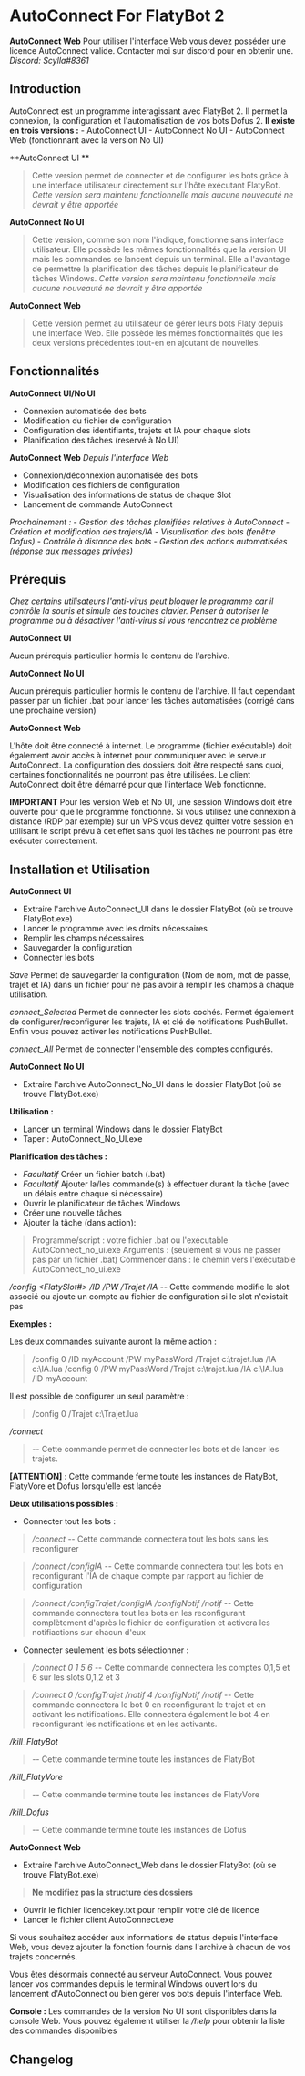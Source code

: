 # AutoConnect For FlatyBot 2

**AutoConnect Web**
Pour utiliser l'interface Web vous devez posséder une licence AutoConnect valide. 
Contacter moi sur discord pour en obtenir une.
*Discord: Scylla#8361*


## Introduction

AutoConnect est un programme interagissant avec FlatyBot 2. Il permet la connexion, la configuration et l'automatisation de vos bots Dofus 2.
**Il existe en trois versions :**
    - AutoConnect UI
    - AutoConnect No UI
    - AutoConnect Web (fonctionnant avec la version No UI)

**AutoConnect UI **
>Cette version permet de connecter et de configurer les bots grâce à une interface utilisateur directement sur l'hôte exécutant FlatyBot. 
>_Cette version sera maintenu fonctionnelle mais aucune nouveauté ne devrait y être apportée_

**AutoConnect No UI**
>Cette version, comme son nom l'indique, fonctionne sans interface utilisateur. Elle possède les mêmes fonctionnalités que la version UI mais les commandes se lancent depuis un terminal. 
Elle a l'avantage de permettre la planification des tâches depuis le planificateur de tâches Windows.
>_Cette version sera maintenu fonctionnelle mais aucune nouveauté ne devrait y être apportée_

**AutoConnect Web**
>Cette version permet au utilisateur de gérer leurs bots Flaty depuis une interface Web. Elle possède les mêmes fonctionnalités que les deux versions précédentes tout-en en ajoutant de nouvelles.

## Fonctionnalités

**AutoConnect UI/No UI**

- Connexion automatisée des bots
- Modification du fichier de configuration
- Configuration des identifiants, trajets et IA pour chaque slots
- Planification des tâches (reservé à No UI)

**AutoConnect Web**
_Depuis l'interface Web_

- Connexion/déconnexion automatisée des bots
- Modification des fichiers de configuration
- Visualisation des informations de status de chaque Slot
- Lancement de commande AutoConnect

_Prochainement :_
_- Gestion des tâches planifiées relatives à AutoConnect_
_- Création et modification des trajets/IA_
_- Visualisation des bots (fenêtre Dofus)_
_- Contrôle à distance des bots_
_- Gestion des actions automatisées (réponse aux messages privées)_

## Prérequis 

_Chez certains utilisateurs l'anti-virus peut bloquer le programme car il contrôle la souris et simule des touches clavier. Penser à autoriser le programme ou à désactiver l'anti-virus si vous rencontrez ce problème_

**AutoConnect UI**

Aucun prérequis particulier hormis le contenu de l'archive.

**AutoConnect No UI**

Aucun prérequis particulier hormis le contenu de l'archive. 
Il faut cependant passer par un fichier .bat pour lancer les tâches automatisées (corrigé dans une prochaine version)

**AutoConnect Web**

L'hôte doit être connecté à internet. Le programme (fichier exécutable) doit également avoir accès à internet pour communiquer avec le serveur AutoConnect.
La configuration des dossiers doit être respecté sans quoi, certaines fonctionnalités ne pourront pas être utilisées.
Le client AutoConnect doit être démarré pour que l'interface Web fonctionne.

**IMPORTANT**
Pour les version Web et No UI, une session Windows doit être ouverte pour que le programme fonctionne. Si vous utilisez une connexion à distance (RDP par exemple) sur un VPS vous devez quitter votre session en utilisant le script prévu à cet effet sans quoi les tâches ne pourront pas être exécuter correctement.

## Installation et Utilisation

**AutoConnect UI**

- Extraire l'archive AutoConnect_UI dans le dossier FlatyBot (où se trouve FlatyBot.exe)
- Lancer le programme avec les droits nécessaires
- Remplir les champs nécessaires
- Sauvegarder la configuration
- Connecter les bots

_Save_
Permet de sauvegarder la configuration (Nom de nom, mot de passe, trajet et IA) dans un fichier pour ne pas avoir à remplir les champs à chaque utilisation.

_connect_Selected_
Permet de connecter les slots cochés. Permet également de configurer/reconfigurer les trajets, IA et clé de notifications PushBullet. Enfin vous pouvez activer les notifications PushBullet.

_connect_All_
Permet de connecter l'ensemble des comptes configurés.

**AutoConnect No UI**

- Extraire l'archive AutoConnect_No_UI dans le dossier FlatyBot (où se trouve FlatyBot.exe)

__Utilisation :__

- Lancer un terminal Windows dans le dossier FlatyBot
- Taper : AutoConnect_No_UI.exe _</commande>_

__Planification des tâches :__

- _Facultatif_ Créer un fichier batch (.bat)
- _Facultatif_ Ajouter la/les commande(s) à effectuer durant la tâche (avec un délais entre chaque si nécessaire)
- Ouvrir le planificateur de tâches Windows
- Créer une nouvelle tâches
- Ajouter la tâche (dans action):
> Programme/script : votre fichier .bat ou l'exécutable AutoConnect_no_ui.exe
> Arguments : _</commande>_ (seulement si vous ne passer pas par un fichier .bat)
> Commencer dans : le chemin vers l'exécutable AutoConnect_no_ui.exe


_/config <FlatySlot#> /ID <AccountID> /PW <PassWord> /Trajet <PathToTrajet> /IA <PathToIA>_
-- Cette commande modifie le slot associé ou ajoute un compte au fichier de configuration si le slot n'existait pas

__Exemples :__

Les deux commandes suivante auront la même action :
>/config 0 /ID myAccount /PW myPassWord /Trajet c:\trajet.lua /IA c:\IA.lua
>/config 0 /PW myPassWord /Trajet c:\trajet.lua /IA c:\IA.lua /ID myAccount

Il est possible de configurer un seul paramètre :
>/config 0 /Trajet c:\Trajet.lua

_/connect <AccountNumber> </configTrajet> </configIA> </configNotif> </notif>_
>-- Cette commande permet de connecter les bots et de lancer les trajets.

**[ATTENTION]** : Cette commande ferme toute les instances de FlatyBot, FlatyVore et Dofus lorsqu'elle est lancée

__Deux utilisations possibles :__

- Connecter tout les bots :
>_/connect_ 
>-- Cette commande connectera tout les bots sans les reconfigurer

>_/connect /configIA_
>-- Cette commande connectera tout les bots en reconfigurant l'IA de chaque compte par rapport au fichier de configuration

>_/connect /configTrajet /configIA /configNotif /notif_
>-- Cette commande connectera tout les bots en les reconfigurant complètement d'après le fichier de configuration et activera les notifiactions sur chacun d'eux

- Connecter seulement les bots sélectionner :
>_/connect 0 1 5 6_
>-- Cette commande connectera les comptes 0,1,5 et 6 sur les slots 0,1,2 et 3

>_/connect 0 /configTrajet /notif 4 /configNotif /notif_
>-- Cette commande connectera le bot 0 en reconfigurant le trajet et en activant les notifications. Elle connectera également le bot 4 en reconfigurant les notifications et en les activants.

_/kill_FlatyBot_
>-- Cette commande termine toute les instances de FlatyBot

_/kill_FlatyVore_
>-- Cette commande termine toute les instances de FlatyVore

_/kill_Dofus_
>-- Cette commande termine toute les instances de Dofus

**AutoConnect Web**

- Extraire l'archive AutoConnect_Web dans le dossier FlatyBot (où se trouve FlatyBot.exe)
>**Ne modifiez pas la structure des dossiers**
- Ouvrir le fichier licencekey.txt pour remplir votre clé de licence
- Lancer le fichier client AutoConnect.exe

Si vous souhaitez accéder aux informations de status depuis l'interface Web, vous devez ajouter la fonction fournis dans l'archive à chacun de vos trajets concernés.

Vous êtes désormais connecté au serveur AutoConnect. Vous pouvez lancer vos commandes depuis le terminal Windows ouvert lors du lancement d'AutoConnect ou bien gérer vos bots depuis l'interface Web.

__Console :__
Les commandes de la version No UI sont disponibles dans la console Web.
Vous pouvez également utiliser la _/help_ pour obtenir la liste des commandes disponibles


## Changelog
